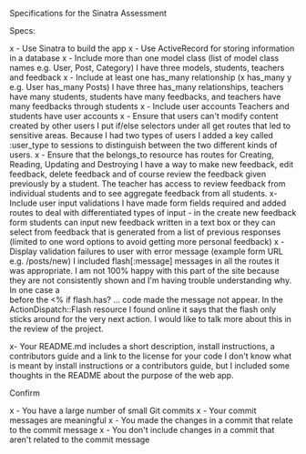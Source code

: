 Specifications for the Sinatra Assessment

Specs:

 x - Use Sinatra to build the app
 x - Use ActiveRecord for storing information in a database
 x - Include more than one model class (list of model class names e.g. User, Post, Category)
    I have three models, students, teachers and feedback
 x - Include at least one has_many relationship (x has_many y e.g. User has_many Posts)
    I have three has_many relationships, teachers have many students, students have many feedbacks, and teachers have many feedbacks through students
 x - Include user accounts
    Teachers and students have user accounts
 x - Ensure that users can't modify content created by other users
    I put if/else selectors under all get routes that led to sensitive areas. Because I had two types of users I added a key called :user_type to sessions to distinguish between the two different kinds of users.
 x - Ensure that the belongs_to resource has routes for Creating, Reading, Updating and Destroying
     I have a way to make new feedback, edit feedback, delete feedback and of course review the feedback given previously by a student. The teacher has access to review feedback from individual students and to see aggregate feedback from all students.
 x- Include user input validations
    I have made form fields required and added routes to deal with differentiated types of input - in the create new feedback form students can input new feedback written in a text box or they can select from feedback that is generated from a list of previous responses (limited to one word options to avoid getting more personal feedback)
 x - Display validation failures to user with error message (example form URL e.g. /posts/new)
    I included flash[:message] messages in all the routes it was appropriate. I am not 100% happy with this part of the site because they are not consistently shown and I'm having trouble understanding why. In one case a <br/> before the <% if flash.has? ... code made the message not appear. In the ActionDispatch::Flash resource I found online it says that the flash only sticks around for the very next action. I would like to talk more about this in the review of the project.

x-  Your README.md includes a short description, install instructions, a contributors guide and a link to the license for your code
  I don't know what is meant by install instructions or a contributors guide, but I included some thoughts in the README about the purpose of the web app.
  
Confirm

 x - You have a large number of small Git commits
 x - Your commit messages are meaningful
 x - You made the changes in a commit that relate to the commit message
 x - You don't include changes in a commit that aren't related to the commit message
